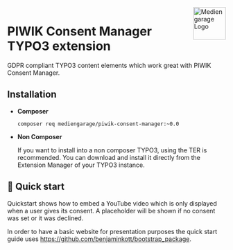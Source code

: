 <a href="https://mdngrg.de/">
    <img src="https://mdngrg.de/fileadmin/Logo-visitenkarten.png" alt="Mediengarage Logo" title="Mediengarage" align="right" height="75" />
</a>

# PIWIK Consent Manager TYPO3 extension

GDPR compliant TYPO3 content elements which work great with PIWIK Consent Manager.

## Installation

- **Composer**

    ```shell
    composer req mediengarage/piwik-consent-manager:~0.0
    ```
- **Non Composer**

    If you want to install into a non composer TYPO3, using the TER is recommended. You can download and install it directly from the Extension Manager of your TYPO3 instance.

[//]: # (    - [Documentation]&#40;https://www.gatsbyjs.com/docs/?utm_source=starter&utm_medium=readme&utm_campaign=minimal-starter&#41;)

## 🚀 Quick start

Quickstart shows how to embed a YouTube video which is only displayed when a user gives its consent.
A placeholder will be shown if no consent was set or it was declined.

In order to have a basic website for presentation purposes the quick start guide uses https://github.com/benjaminkott/bootstrap_package.


